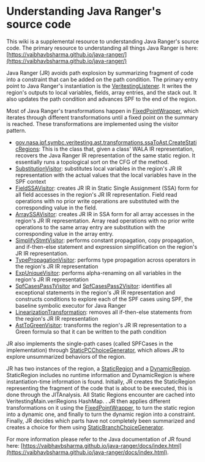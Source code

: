 # Understanding Java Ranger's source code

This wiki is a supplemental resource to understanding Java Ranger's source code. The primary resource to understanding all things Java Ranger is here: [https://vaibhavbsharma.github.io/java-ranger/](https://vaibhavbsharma.github.io/java-ranger/)

Java Ranger (JR) avoids path explosion by summarizing fragment of code into a constraint that can be added on the path condition. The primary entry point to Java Ranger's instantiation is the [VeritestingListener](https://vaibhavbsharma.github.io/java-ranger/docs/gov/nasa/jpf/symbc/VeritestingListener.html). It writes the region's outputs to local variables, fields, array entries, and the stack out. It also updates the path condition and advances SPF to the end of the region.
 
Most of Java Ranger's transformations happen in [FixedPointWrapper](https://vaibhavbsharma.github.io/java-ranger/docs/gov/nasa/jpf/symbc/veritesting/FixedPointWrapper.html), which iterates through different transformations until a fixed point on the summary is reached. These transformations are implemented using the visitor pattern.
  - [gov.nasa.jpf.symbc.veritesting.ast.transformations.ssaToAst.CreateStaticRegions](https://vaibhavbsharma.github.io/java-ranger/docs/gov/nasa/jpf/symbc/veritesting/ast/transformations/ssaToAst/CreateStaticRegions.html): This is the class that, given a class' WALA IR representation, recovers the Java Ranger IR representation of the same static region. It essentially runs a topological sort on the CFG of the method. 
  - [SubstitutionVisitor](https://vaibhavbsharma.github.io/java-ranger/docs/gov/nasa/jpf/symbc/veritesting/ast/transformations/substitution/SubstitutionVisitor.html): substitutes local variables in the region's JR IR representation with the actual values that the local variables have in the SPF context
  - [FieldSSAVisitor](https://vaibhavbsharma.github.io/java-ranger/docs/gov/nasa/jpf/symbc/veritesting/ast/transformations/fieldaccess/FieldSSAVisitor.html): creates JR IR in Static Single Assignment (SSA) form for all field accesses in the region's JR IR representation. Field read operations with no prior write operations are substituted with the corresponding value in the field. 
  - [ArraySSAVisitor](https://vaibhavbsharma.github.io/java-ranger/docs/gov/nasa/jpf/symbc/veritesting/ast/transformations/arrayaccess/ArraySSAVisitor.html): creates JR IR in SSA form for all array accesses in the region's JR IR representation. Array read operations with no prior write operations to the same array entry are substitution with the corresponding value in the array entry. 
  - [SimplifyStmtVisitor](https://vaibhavbsharma.github.io/java-ranger/docs/gov/nasa/jpf/symbc/veritesting/ast/transformations/constprop/SimplifyStmtVisitor.html): performs constant propagation, copy propagation, and if-then-else statement and expression simplification on the region's JR IR representation.
  - [TypePropagationVisitor](https://vaibhavbsharma.github.io/java-ranger/docs/gov/nasa/jpf/symbc/veritesting/ast/transformations/typepropagation/TypePropagationVisitor.html): performs type propagation across operators in the region's JR IR representation
  - [ExpUniqueVisitor](https://vaibhavbsharma.github.io/java-ranger/docs/gov/nasa/jpf/symbc/veritesting/ast/transformations/Uniquness/ExpUniqueVisitor.html): performs alpha-renaming on all variables in the region's JR IR representation
  - [SpfCasesPass1Visitor](https://vaibhavbsharma.github.io/java-ranger/docs/gov/nasa/jpf/symbc/veritesting/ast/transformations/SPFCases/SpfCasesPass1Visitor.html) and [SpfCasesPass2Visitor](https://vaibhavbsharma.github.io/java-ranger/docs/gov/nasa/jpf/symbc/veritesting/ast/transformations/SPFCases/SpfCasesPass2Visitor.html): identifies all exceptional statements in the region's JR IR representation and constructs conditions to explore each of the SPF cases using SPF, the baseline symbolic executor for Java Ranger
  - [LinearizationTransformation](https://vaibhavbsharma.github.io/java-ranger/docs/gov/nasa/jpf/symbc/veritesting/ast/transformations/linearization/LinearizationTransformation.html): removes all if-then-else statements from the region's JR IR representation
  - [AstToGreenVisitor](https://vaibhavbsharma.github.io/java-ranger/docs/gov/nasa/jpf/symbc/veritesting/ast/transformations/AstToGreen/AstToGreenVisitor.html): transforms the region's JR IR representation to a Green formula so that it can be written to the path condition

JR also implements the single-path cases (called SPFCases in the implementation) through [StaticPCChoiceGenerator](https://vaibhavbsharma.github.io/java-ranger/docs/gov/nasa/jpf/symbc/veritesting/ChoiceGenerator/StaticPCChoiceGenerator.html), which allows JR to explore unsummarized behaviors of the region.
 
JR has two instances of the region, a [StaticRegion](https://vaibhavbsharma.github.io/java-ranger/docs/gov/nasa/jpf/symbc/veritesting/ast/transformations/ssaToAst/StaticRegion.html) and a [DynamicRegion](https://vaibhavbsharma.github.io/java-ranger/docs/gov/nasa/jpf/symbc/veritesting/ast/transformations/Environment/DynamicRegion.html). StaticRegion includes no runtime information and DynamicRegion is where instantiation-time information is found.
 Initially, JR creates the StaticRegion representing the fragment of the code that is about to be executed, this is done through the JITAnalysis. All Static Regions encounter are cached into VeritestingMain.veriRegions HashMap.
. JR then applies different transformations on it using the [FixedPointWrapper](https://vaibhavbsharma.github.io/java-ranger/docs/gov/nasa/jpf/symbc/veritesting/FixedPointWrapper.html), to turn the static region into a dynamic one, and finally to turn the dynamic region into a constraint. Finally, JR decides which parts have not completely been summarized and creates a choice for them using [StaticBranchChoiceGenerator](https://vaibhavbsharma.github.io/java-ranger/docs/gov/nasa/jpf/symbc/veritesting/ChoiceGenerator/StaticBranchChoiceGenerator.html).

 For more information please refer to the Java documentation of JR found here: [https://vaibhavbsharma.github.io/java-ranger/docs/index.html](https://vaibhavbsharma.github.io/java-ranger/docs/index.html). 
